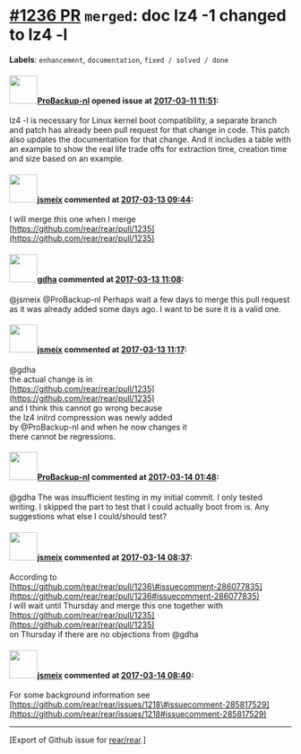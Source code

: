 [\#1236 PR](https://github.com/rear/rear/pull/1236) `merged`: doc lz4 -1 changed to lz4 -l
==========================================================================================

**Labels**: `enhancement`, `documentation`, `fixed / solved / done`

#### <img src="https://avatars.githubusercontent.com/u/515451?u=4f985fa15d087babc5049c337be90b42b56c8b8b&v=4" width="50">[ProBackup-nl](https://github.com/ProBackup-nl) opened issue at [2017-03-11 11:51](https://github.com/rear/rear/pull/1236):

lz4 -l is necessary for Linux kernel boot compatibility, a separate
branch and patch has already been pull request for that change in code.
This patch also updates the documentation for that change. And it
includes a table with an example to show the real life trade offs for
extraction time, creation time and size based on an example.

#### <img src="https://avatars.githubusercontent.com/u/1788608?u=925fc54e2ce01551392622446ece427f51e2f0ce&v=4" width="50">[jsmeix](https://github.com/jsmeix) commented at [2017-03-13 09:44](https://github.com/rear/rear/pull/1236#issuecomment-286059150):

I will merge this one when I merge  
[https://github.com/rear/rear/pull/1235](https://github.com/rear/rear/pull/1235)

#### <img src="https://avatars.githubusercontent.com/u/888633?u=cdaeb31efcc0048d3619651aa18dd4b76e636b21&v=4" width="50">[gdha](https://github.com/gdha) commented at [2017-03-13 11:08](https://github.com/rear/rear/pull/1236#issuecomment-286077835):

@jsmeix @ProBackup-nl Perhaps wait a few days to merge this pull request
as it was already added some days ago. I want to be sure it is a valid
one.

#### <img src="https://avatars.githubusercontent.com/u/1788608?u=925fc54e2ce01551392622446ece427f51e2f0ce&v=4" width="50">[jsmeix](https://github.com/jsmeix) commented at [2017-03-13 11:17](https://github.com/rear/rear/pull/1236#issuecomment-286079748):

@gdha  
the actual change is in  
[https://github.com/rear/rear/pull/1235](https://github.com/rear/rear/pull/1235)  
and I think this cannot go wrong because  
the lz4 initrd compression was newly added  
by @ProBackup-nl and when he now changes it  
there cannot be regressions.

#### <img src="https://avatars.githubusercontent.com/u/515451?u=4f985fa15d087babc5049c337be90b42b56c8b8b&v=4" width="50">[ProBackup-nl](https://github.com/ProBackup-nl) commented at [2017-03-14 01:48](https://github.com/rear/rear/pull/1236#issuecomment-286297301):

@gdha The was insufficient testing in my initial commit. I only tested
writing. I skipped the part to test that I could actually boot from is.
Any suggestions what else I could/should test?

#### <img src="https://avatars.githubusercontent.com/u/1788608?u=925fc54e2ce01551392622446ece427f51e2f0ce&v=4" width="50">[jsmeix](https://github.com/jsmeix) commented at [2017-03-14 08:37](https://github.com/rear/rear/pull/1236#issuecomment-286355214):

According to  
[https://github.com/rear/rear/pull/1236\#issuecomment-286077835](https://github.com/rear/rear/pull/1236#issuecomment-286077835)  
I will wait until Thursday and merge this one together with  
[https://github.com/rear/rear/pull/1235](https://github.com/rear/rear/pull/1235)  
on Thursday if there are no objections from @gdha

#### <img src="https://avatars.githubusercontent.com/u/1788608?u=925fc54e2ce01551392622446ece427f51e2f0ce&v=4" width="50">[jsmeix](https://github.com/jsmeix) commented at [2017-03-14 08:40](https://github.com/rear/rear/pull/1236#issuecomment-286355751):

For some background information see  
[https://github.com/rear/rear/issues/1218\#issuecomment-285817529](https://github.com/rear/rear/issues/1218#issuecomment-285817529)

------------------------------------------------------------------------

\[Export of Github issue for
[rear/rear](https://github.com/rear/rear).\]
